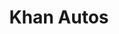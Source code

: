 ---
title: "Khan Autos"
url: /karachi/khan-autos-r-485-sector-15-a-sector-15-a-2-buffer-zone/
shop: motorcycle
---